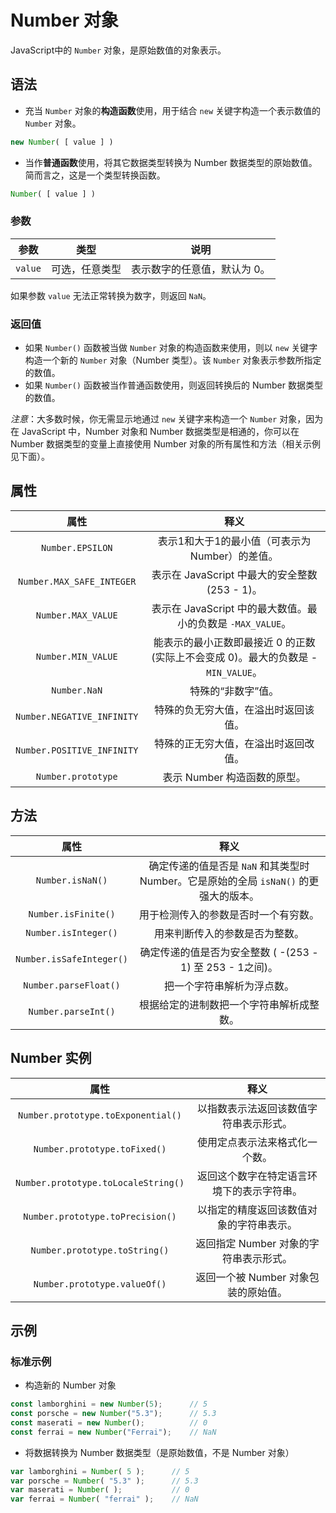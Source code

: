# Number 对象

JavaScript中的 `Number` 对象，是原始数值的对象表示。

## 语法

- 充当 `Number` 对象的**构造函数**使用，用于结合 `new` 关键字构造一个表示数值的 `Number` 对象。

```javascript
new Number( [ value ] )
```

- 当作**普通函数**使用，将其它数据类型转换为 Number 数据类型的原始数值。简而言之，这是一个类型转换函数。

```javascript
Number( [ value ] )
```

### 参数

| 参数    | 类型           | 说明                         |
| ------- | -------------- | ---------------------------- |
| `value` | 可选，任意类型 | 表示数字的任意值，默认为 0。 |

如果参数 `value` 无法正常转换为数字，则返回 `NaN`。

### 返回值

- 如果 `Number()` 函数被当做 `Number` 对象的构造函数来使用，则以 `new` 关键字构造一个新的 `Number` 对象（Number 类型）。该 `Number` 对象表示参数所指定的数值。
- 如果 `Number()` 函数被当作普通函数使用，则返回转换后的 Number 数据类型的数值。

*注意*：大多数时候，你无需显示地通过 `new` 关键字来构造一个 `Number` 对象，因为在 JavaScript 中，Number 对象和 Number 数据类型是相通的，你可以在 Number 数据类型的变量上直接使用 Number 对象的所有属性和方法（相关示例见下面）。

## 属性


属性                     |                  释义
:-----------------------:|:-------------------------------------:
`Number.EPSILON`         |表示1和大于1的最小值（可表示为 Number）的差值。
`Number.MAX_SAFE_INTEGER`|表示在 JavaScript 中最大的安全整数 (253 - 1)。
`Number.MAX_VALUE`       |表示在 JavaScript 中的最大数值。最小的负数是 `-MAX_VALUE`。
`Number.MIN_VALUE`       |能表示的最小正数即最接近 0 的正数 (实际上不会变成 0)。最大的负数是 -`MIN_VALUE`。
`Number.NaN`              |特殊的“非数字”值。
`Number.NEGATIVE_INFINITY`|特殊的负无穷大值，在溢出时返回该值。
`Number.POSITIVE_INFINITY`|特殊的正无穷大值，在溢出时返回改值。
`Number.prototype`        |表示 Number 构造函数的原型。

## 方法

属性                     |                  释义
:-----------------------:|:-------------------------------------:
`Number.isNaN()`         |确定传递的值是否是 `NaN` 和其类型时 Number。它是原始的全局 `isNaN()` 的更强大的版本。
`Number.isFinite()`      |用于检测传入的参数是否时一个有穷数。
`Number.isInteger()`     |用来判断传入的参数是否为整数。
`Number.isSafeInteger()` |确定传递的值是否为安全整数 ( -(253 - 1) 至 253 - 1之间)。
`Number.parseFloat()`    |把一个字符串解析为浮点数。
`Number.parseInt()`      |根据给定的进制数把一个字符串解析成整数。

## Number 实例

属性                     |                  释义
:-----------------------:|:-------------------------------------:
`Number.prototype.toExponential()`|以指数表示法返回该数值字符串表示形式。
`Number.prototype.toFixed()`|使用定点表示法来格式化一个数。
`Number.prototype.toLocaleString()`|返回这个数字在特定语言环境下的表示字符串。
`Number.prototype.toPrecision()`|以指定的精度返回该数值对象的字符串表示。
`Number.prototype.toString()`|返回指定 Number 对象的字符串表示形式。
`Number.prototype.valueOf()`|返回一个被 Number 对象包装的原始值。

## 示例

### 标准示例

- 构造新的 Number 对象

```javascript
const lamborghini = new Number(5);		// 5
const porsche = new Number("5.3");		// 5.3
const maserati = new Number();			// 0
const ferrai = new Number("Ferrai");	// NaN
```

- 将数据转换为 Number 数据类型（是原始数值，不是 Number 对象）

```javascript
var lamborghini = Number( 5 ); 		// 5
var porsche = Number( "5.3" ); 		// 5.3
var maserati = Number( ); 			// 0
var ferrai = Number( "ferrai" );	// NaN
```
